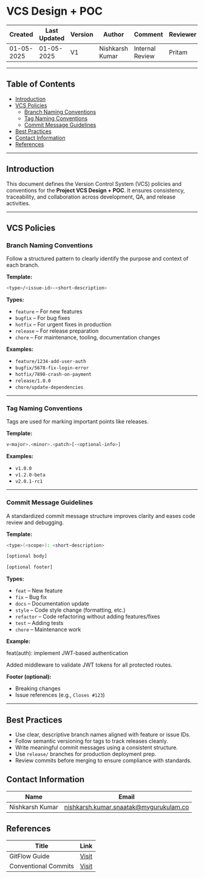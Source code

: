 # VCS Design + POC

| Created     | Last Updated | Version | Author          | Comment         | Reviewer |
|-------------|--------------|---------|-----------------|-----------------|----------|
| 01-05-2025  |  01-05-2025  | V1      | Nishkarsh Kumar | Internal Review | Pritam   |

---

## Table of Contents
- [Introduction](#introduction)
- [VCS Policies](#vcs-policies)
  - [Branch Naming Conventions](#branch-naming-conventions)
  - [Tag Naming Conventions](#tag-naming-conventions)
  - [Commit Message Guidelines](#commit-message-guidelines)
- [Best Practices](#best-practices)
- [Contact Information](#contact-information)
- [References](#references)  

---

## Introduction

This document defines the Version Control System (VCS) policies and conventions for the **Project VCS Design + POC**. It ensures consistency, traceability, and collaboration across development, QA, and release activities.

---

## VCS Policies

### Branch Naming Conventions

Follow a structured pattern to clearly identify the purpose and context of each branch.

**Template:**
```bash
<type>/<issue-id>-<short-description>
```

**Types:**
- `feature` – For new features
- `bugfix` – For bug fixes
- `hotfix` – For urgent fixes in production
- `release` – For release preparation
- `chore` – For maintenance, tooling, documentation changes

**Examples:**
- `feature/1234-add-user-auth`
- `bugfix/5678-fix-login-error`
- `hotfix/7890-crash-on-payment`
- `release/1.0.0`
- `chore/update-dependencies`

---

### Tag Naming Conventions

Tags are used for marking important points like releases.

**Template:**

```bash
v<major>.<minor>.<patch>[-<optional-info>]
```

**Examples:**
- `v1.0.0`
- `v1.2.0-beta`
- `v2.0.1-rc1`

---

### Commit Message Guidelines

A standardized commit message structure improves clarity and eases code review and debugging.

**Template:**

```bash
<type>(<scope>): <short-description>

[optional body]

[optional footer]
```

**Types:**
- `feat` – New feature
- `fix` – Bug fix
- `docs` – Documentation update
- `style` – Code style change (formatting, etc.)
- `refactor` – Code refactoring without adding features/fixes
- `test` – Adding tests
- `chore` – Maintenance work

**Example:**

feat(auth): implement JWT-based authentication

Added middleware to validate JWT tokens for all protected routes.

**Footer (optional):**
- Breaking changes
- Issue references (e.g., `Closes #123`)

---

## Best Practices

- Use clear, descriptive branch names aligned with feature or issue IDs.
- Follow semantic versioning for tags to track releases cleanly.
- Write meaningful commit messages using a consistent structure.
- Use `release/` branches for production deployment prep.
- Review commits before merging to ensure compliance with standards.

## Contact Information

| **Name**    | **Email**                |
|-------------|--------------------------|
| Nishkarsh Kumar     | nishkarsh.kumar.snaatak@mygurukulam.co  |

## References  

| Title                          | Link                                                                 |  
|--------------------------------|----------------------------------------------------------------------|  
| GitFlow Guide       | [Visit](https://www.atlassian.com/git/tutorials/comparing-workflows/gitflow-workflow) |  
| Conventional Commits                  | [Visit](https://www.conventionalcommits.org/) |  
